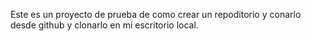 Este es un proyecto de prueba de como crear un repoditorio y conarlo desde github y clonarlo en mi escritorio local.